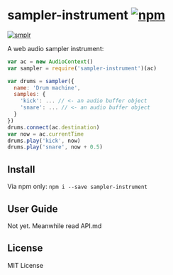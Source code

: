 # sampler-instrument [![npm](https://img.shields.io/npm/v/sampler-instrument.svg)](https://www.npmjs.com/package/sampler-instrument)

[![smplr](https://img.shields.io/badge/instrument-smplr-32bbee.svg)](https://github.com/danigb/smplr)

A web audio sampler instrument:

```js
var ac = new AudioContext()
var sampler = require('sampler-instrument')(ac)

var drums = sampler({
  name: 'Drum machine',
  samples: {
    'kick': ... // <- an audio buffer object
    'snare': ... // <- an audio buffer object
  }
})
drums.connect(ac.destination)
var now = ac.currentTime
drums.play('kick', now)
drums.play('snare', now + 0.5)
```

## Install

Via npm only: `npm i --save sampler-instrument`

## User Guide

Not yet. Meanwhile read API.md

## License

MIT License

